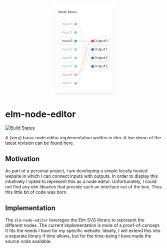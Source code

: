 <p align="center"><a href="https://beardedplatypus.github.io/elm-node-editor/"><img src="https://github.com/BeardedPlatypus/elm-node-editor/blob/master/node_editor.png?raw=true" alt="Simple Node Editor" title="Simple Node Editor" width=40% /></a></p>

# elm-node-editor
[![Build Status](https://dev.azure.com/mwtegelaers/elm-node-editor/_apis/build/status/BeardedPlatypus.elm-node-editor?branchName=master)](https://dev.azure.com/mwtegelaers/elm-node-editor/_build/latest?definitionId=18&branchName=master)

A (very) basic node editor implementation written in elm. A live demo 
of the latest revision can be found [here](https://beardedplatypus.github.io/elm-node-editor/).

## Motivation

As part of a personal project, I am developing a simple locally hosted
website in which I can connect inputs with outputs. In order to display
this intuitively I opted to represent this as a node editor. Unfortunately,
I could not find any elm libraries that provide such an interface out of
the box. Thus this little bit of code was born.

## Implementation

The `elm-node-editor` leverages the Elm SVG library to represent the 
different nodes. The current implementation is more of a proof-of-concept.
It fits the needs I have for my specific website. Ideally, I will extend
this into a separate library if time allows, but for the time-being I have
made the source code available.